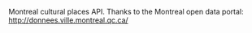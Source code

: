 Montreal cultural places API. 
Thanks to the Montreal open data portal: http://donnees.ville.montreal.qc.ca/
